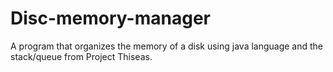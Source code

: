 # Disc-memory-manager
A program that organizes the memory of a disk using java language and the stack/queue from Project Thiseas.
